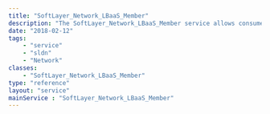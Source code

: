 ```yaml
---
title: "SoftLayer_Network_LBaaS_Member"
description: "The SoftLayer_Network_LBaaS_Member service allows consumers to manage (backend) members for a given load balancer. A load balancer may have one or more backend pools. Adding a backend member to the load balancer will add that member to all the backend pools. Similarly, deleting a backend member from the load balancer will remove that member from all associated backend pools. Weight of the backend member is a value between 1 and 256 but only applicable when the load balancing method configured is 'Weighted Round Robin'. "
date: "2018-02-12"
tags:
    - "service"
    - "sldn"
    - "Network"
classes:
    - "SoftLayer_Network_LBaaS_Member"
type: "reference"
layout: "service"
mainService : "SoftLayer_Network_LBaaS_Member"
---
```

